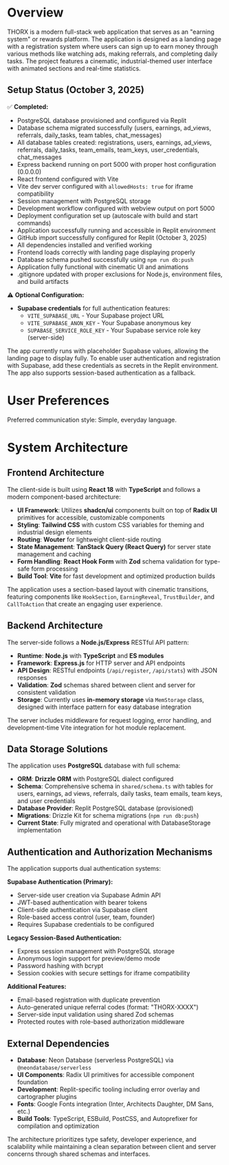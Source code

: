 # Overview

THORX is a modern full-stack web application that serves as an "earning system" or rewards platform. The application is designed as a landing page with a registration system where users can sign up to earn money through various methods like watching ads, making referrals, and completing daily tasks. The project features a cinematic, industrial-themed user interface with animated sections and real-time statistics.

## Setup Status (October 3, 2025)

✅ **Completed:**
- PostgreSQL database provisioned and configured via Replit
- Database schema migrated successfully (users, earnings, ad_views, referrals, daily_tasks, team tables, chat_messages)
- All database tables created: registrations, users, earnings, ad_views, referrals, daily_tasks, team_emails, team_keys, user_credentials, chat_messages
- Express backend running on port 5000 with proper host configuration (0.0.0.0)
- React frontend configured with Vite
- Vite dev server configured with `allowedHosts: true` for iframe compatibility
- Session management with PostgreSQL storage
- Development workflow configured with webview output on port 5000
- Deployment configuration set up (autoscale with build and start commands)
- Application successfully running and accessible in Replit environment
- GitHub import successfully configured for Replit (October 3, 2025)
- All dependencies installed and verified working
- Frontend loads correctly with landing page displaying properly
- Database schema pushed successfully using `npm run db:push`
- Application fully functional with cinematic UI and animations
- .gitignore updated with proper exclusions for Node.js, environment files, and build artifacts

⚠️ **Optional Configuration:**
- **Supabase credentials** for full authentication features:
  - `VITE_SUPABASE_URL` - Your Supabase project URL
  - `VITE_SUPABASE_ANON_KEY` - Your Supabase anonymous key
  - `SUPABASE_SERVICE_ROLE_KEY` - Your Supabase service role key (server-side)

The app currently runs with placeholder Supabase values, allowing the landing page to display fully. To enable user authentication and registration with Supabase, add these credentials as secrets in the Replit environment. The app also supports session-based authentication as a fallback.

# User Preferences

Preferred communication style: Simple, everyday language.

# System Architecture

## Frontend Architecture

The client-side is built using **React 18** with **TypeScript** and follows a modern component-based architecture:

- **UI Framework**: Utilizes **shadcn/ui** components built on top of **Radix UI** primitives for accessible, customizable components
- **Styling**: **Tailwind CSS** with custom CSS variables for theming and industrial design elements
- **Routing**: **Wouter** for lightweight client-side routing
- **State Management**: **TanStack Query (React Query)** for server state management and caching
- **Form Handling**: **React Hook Form** with **Zod** schema validation for type-safe form processing
- **Build Tool**: **Vite** for fast development and optimized production builds

The application uses a section-based layout with cinematic transitions, featuring components like `HookSection`, `EarningReveal`, `TrustBuilder`, and `CallToAction` that create an engaging user experience.

## Backend Architecture

The server-side follows a **Node.js/Express** RESTful API pattern:

- **Runtime**: **Node.js** with **TypeScript** and **ES modules**
- **Framework**: **Express.js** for HTTP server and API endpoints
- **API Design**: RESTful endpoints (`/api/register`, `/api/stats`) with JSON responses
- **Validation**: **Zod** schemas shared between client and server for consistent validation
- **Storage**: Currently uses **in-memory storage** via `MemStorage` class, designed with interface pattern for easy database integration

The server includes middleware for request logging, error handling, and development-time Vite integration for hot module replacement.

## Data Storage Solutions

The application uses **PostgreSQL** database with full schema:

- **ORM**: **Drizzle ORM** with PostgreSQL dialect configured
- **Schema**: Comprehensive schema in `shared/schema.ts` with tables for users, earnings, ad views, referrals, daily tasks, team emails, team keys, and user credentials
- **Database Provider**: Replit PostgreSQL database (provisioned)
- **Migrations**: Drizzle Kit for schema migrations (`npm run db:push`)
- **Current State**: Fully migrated and operational with DatabaseStorage implementation

## Authentication and Authorization Mechanisms

The application supports dual authentication systems:

**Supabase Authentication (Primary):**
- Server-side user creation via Supabase Admin API
- JWT-based authentication with bearer tokens
- Client-side authentication via Supabase client
- Role-based access control (user, team, founder)
- Requires Supabase credentials to be configured

**Legacy Session-Based Authentication:**
- Express session management with PostgreSQL storage
- Anonymous login support for preview/demo mode
- Password hashing with bcrypt
- Session cookies with secure settings for iframe compatibility

**Additional Features:**
- Email-based registration with duplicate prevention
- Auto-generated unique referral codes (format: "THORX-XXXX")
- Server-side input validation using shared Zod schemas
- Protected routes with role-based authorization middleware

## External Dependencies

- **Database**: Neon Database (serverless PostgreSQL) via `@neondatabase/serverless`
- **UI Components**: Radix UI primitives for accessible component foundation
- **Development**: Replit-specific tooling including error overlay and cartographer plugins
- **Fonts**: Google Fonts integration (Inter, Architects Daughter, DM Sans, etc.)
- **Build Tools**: TypeScript, ESBuild, PostCSS, and Autoprefixer for compilation and optimization

The architecture prioritizes type safety, developer experience, and scalability while maintaining a clean separation between client and server concerns through shared schemas and interfaces.